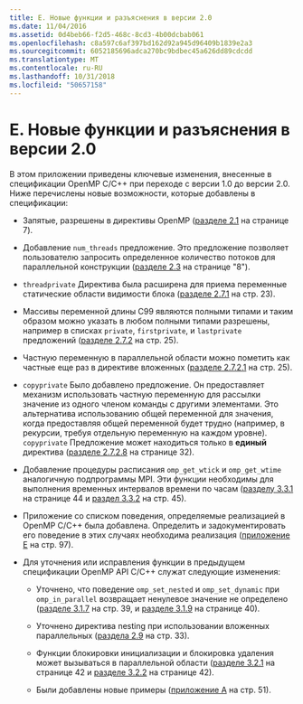 ```yaml
---
title: Е. Новые функции и разъяснения в версии 2.0
ms.date: 11/04/2016
ms.assetid: 0d4beb66-f2d5-468c-8cd3-4b00dcbab061
ms.openlocfilehash: c8a597c6af397bd162d92a945d96409b1839e2a3
ms.sourcegitcommit: 6052185696adca270bc9bdbec45a626dd89cdcdd
ms.translationtype: MT
ms.contentlocale: ru-RU
ms.lasthandoff: 10/31/2018
ms.locfileid: "50657158"
---
```

# <a name="f-new-features-and-clarifications-in-version-20"></a>Е. Новые функции и разъяснения в версии 2.0

В этом приложении приведены ключевые изменения, внесенные в спецификации OpenMP C/C++ при переходе с версии 1.0 до версии 2.0. Ниже перечислены новые возможности, которые добавлены в спецификации:

- Запятые, разрешены в директивы OpenMP ([разделе 2.1](../../parallel/openmp/2-1-directive-format.md) на странице 7).

- Добавление `num_threads` предложение. Это предложение позволяет пользователю запросить определенное количество потоков для параллельной конструкции ([разделе 2.3](../../parallel/openmp/2-3-parallel-construct.md) на странице "8").

- `threadprivate` Директива была расширена для приема переменные статические области видимости блока ([разделе 2.7.1](../../parallel/openmp/2-7-1-threadprivate-directive.md) на стр. 23).

- Массивы переменной длины C99 являются полными типами и таким образом можно указать в любом полными типами разрешены, например в списках `private`, `firstprivate`, и `lastprivate` предложений ([разделе 2.7.2](../../parallel/openmp/2-7-2-data-sharing-attribute-clauses.md) на стр. 25).

- Частную переменную в параллельной области можно пометить как частные еще раз в директиве вложенных ([разделе 2.7.2.1](../../parallel/openmp/2-7-2-1-private.md) на стр. 25).

- `copyprivate` Было добавлено предложение. Он предоставляет механизм использовать частную переменную для рассылки значение из одного членом команды с другими элементами. Это альтернатива использованию общей переменной для значения, когда предоставляя общей переменной будет трудно (например, в рекурсии, требуя отдельную переменную на каждом уровне). `copyprivate` Предложение может находиться только в **единый** директива ([разделе 2.7.2.8](../../parallel/openmp/2-7-2-8-copyprivate.md) на странице 32).

- Добавление процедуры расписания `omp_get_wtick` и `omp_get_wtime` аналогичную подпрограммы MPI. Эти функции необходимы для выполнения временных интервалов времени по часам ([разделу 3.3.1](../../parallel/openmp/3-3-1-omp-get-wtime-function.md) на странице 44 и [раздел 3.3.2](../../parallel/openmp/3-3-2-omp-get-wtick-function.md) на стр. 45).

- Приложение со списком поведения, определяемые реализацией в OpenMP C/C++ была добавлена. Определить и задокументировать его поведение в этих случаях необходима реализация ([приложение E](../../parallel/openmp/e-implementation-defined-behaviors-in-openmp-c-cpp.md) на стр. 97).

- Для уточнения или исправления функции в предыдущем спецификации OpenMP API C/C++ служат следующие изменения:

   - Уточнено, что поведение `omp_set_nested` и `omp_set_dynamic` при `omp_in_parallel` возвращает ненулевое значение не определено ([разделе 3.1.7](../../parallel/openmp/3-1-7-omp-set-dynamic-function.md) на стр. 39, и [разделе 3.1.9](../../parallel/openmp/3-1-9-omp-set-nested-function.md) на странице 40).

   - Уточнено директива nesting при использовании вложенных параллельных ([раздела 2.9](../../parallel/openmp/2-9-directive-nesting.md) на стр. 33).

   - Функции блокировки инициализации и блокировка удаления может вызываться в параллельной области ([разделе 3.2.1](../../parallel/openmp/3-2-1-omp-init-lock-and-omp-init-nest-lock-functions.md) на странице 42 и [разделе 3.2.2](../../parallel/openmp/3-2-2-omp-destroy-lock-and-omp-destroy-nest-lock-functions.md) на странице 42).

   - Были добавлены новые примеры ([приложение А](../../parallel/openmp/a-examples.md) на стр. 51).